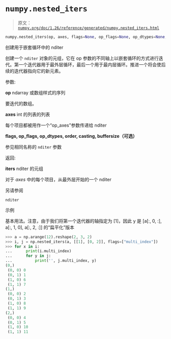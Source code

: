 # `numpy.nested_iters`

> 原文：[`numpy.org/doc/1.26/reference/generated/numpy.nested_iters.html`](https://numpy.org/doc/1.26/reference/generated/numpy.nested_iters.html)

```py
numpy.nested_iters(op, axes, flags=None, op_flags=None, op_dtypes=None, order='K', casting='safe', buffersize=0)
```

创建用于嵌套循环中的 nditer

创建一个 `nditer` 对象的元组，它在 op 参数的不同轴上以嵌套循环的方式进行迭代。第一个迭代器用于最外层循环，最后一个用于最内层循环。推进一个将会使后续的迭代器指向它的新元素。

参数:

**op** ndarray 或数组样式的序列

要迭代的数组。

**axes** int 的列表的列表

每个项目都被用作一个“op_axes”参数传递给 nditer

**flags, op_flags, op_dtypes, order, casting, buffersize（可选）**

参见相同名称的 `nditer` 参数

返回:

**iters** nditer 的元组

对于 *axes* 中的每个项目，从最外层开始的一个 nditer

另请参阅

`nditer`

示例

基本用法。注意，由于我们将第一个迭代器的轴指定为 [1]，因此 y 是 [a[:, 0, :], a[:, 1, 0], a[:, 2, :]] 的“扁平化”版本

```py
>>> a = np.arange(12).reshape(2, 3, 2)
>>> i, j = np.nested_iters(a, [[1], [0, 2]], flags=["multi_index"])
>>> for x in i:
...      print(i.multi_index)
...      for y in j:
...          print('', j.multi_index, y)
(0,)
 (0, 0) 0
 (0, 1) 1
 (1, 0) 6
 (1, 1) 7
(1,)
 (0, 0) 2
 (0, 1) 3
 (1, 0) 8
 (1, 1) 9
(2,)
 (0, 0) 4
 (0, 1) 5
 (1, 0) 10
 (1, 1) 11 
```
